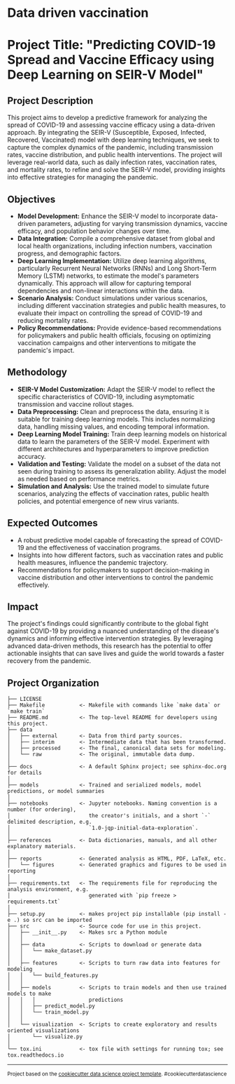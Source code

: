 Data driven vaccination
==============================

# Project Title: "Predicting COVID-19 Spread and Vaccine Efficacy using Deep Learning on SEIR-V Model"

## Project Description

This project aims to develop a predictive framework for analyzing the spread of COVID-19 and assessing vaccine efficacy using a data-driven approach. By integrating the SEIR-V (Susceptible, Exposed, Infected, Recovered, Vaccinated) model with deep learning techniques, we seek to capture the complex dynamics of the pandemic, including transmission rates, vaccine distribution, and public health interventions. The project will leverage real-world data, such as daily infection rates, vaccination rates, and mortality rates, to refine and solve the SEIR-V model, providing insights into effective strategies for managing the pandemic.

## Objectives

- **Model Development:** Enhance the SEIR-V model to incorporate data-driven parameters, adjusting for varying transmission dynamics, vaccine efficacy, and population behavior changes over time.
- **Data Integration:** Compile a comprehensive dataset from global and local health organizations, including infection numbers, vaccination progress, and demographic factors.
- **Deep Learning Implementation:** Utilize deep learning algorithms, particularly Recurrent Neural Networks (RNNs) and Long Short-Term Memory (LSTM) networks, to estimate the model's parameters dynamically. This approach will allow for capturing temporal dependencies and non-linear interactions within the data.
- **Scenario Analysis:** Conduct simulations under various scenarios, including different vaccination strategies and public health measures, to evaluate their impact on controlling the spread of COVID-19 and reducing mortality rates.
- **Policy Recommendations:** Provide evidence-based recommendations for policymakers and public health officials, focusing on optimizing vaccination campaigns and other interventions to mitigate the pandemic's impact.

## Methodology

- **SEIR-V Model Customization:** Adapt the SEIR-V model to reflect the specific characteristics of COVID-19, including asymptomatic transmission and vaccine rollout stages.
- **Data Preprocessing:** Clean and preprocess the data, ensuring it is suitable for training deep learning models. This includes normalizing data, handling missing values, and encoding temporal information.
- **Deep Learning Model Training:** Train deep learning models on historical data to learn the parameters of the SEIR-V model. Experiment with different architectures and hyperparameters to improve prediction accuracy.
- **Validation and Testing:** Validate the model on a subset of the data not seen during training to assess its generalization ability. Adjust the model as needed based on performance metrics.
- **Simulation and Analysis:** Use the trained model to simulate future scenarios, analyzing the effects of vaccination rates, public health policies, and potential emergence of new virus variants.

## Expected Outcomes

- A robust predictive model capable of forecasting the spread of COVID-19 and the effectiveness of vaccination programs.
- Insights into how different factors, such as vaccination rates and public health measures, influence the pandemic trajectory.
- Recommendations for policymakers to support decision-making in vaccine distribution and other interventions to control the pandemic effectively.

## Impact

The project's findings could significantly contribute to the global fight against COVID-19 by providing a nuanced understanding of the disease's dynamics and informing effective intervention strategies. By leveraging advanced data-driven methods, this research has the potential to offer actionable insights that can save lives and guide the world towards a faster recovery from the pandemic.



Project Organization
------------

    ├── LICENSE
    ├── Makefile           <- Makefile with commands like `make data` or `make train`
    ├── README.md          <- The top-level README for developers using this project.
    ├── data
    │   ├── external       <- Data from third party sources.
    │   ├── interim        <- Intermediate data that has been transformed.
    │   ├── processed      <- The final, canonical data sets for modeling.
    │   └── raw            <- The original, immutable data dump.
    │
    ├── docs               <- A default Sphinx project; see sphinx-doc.org for details
    │
    ├── models             <- Trained and serialized models, model predictions, or model summaries
    │
    ├── notebooks          <- Jupyter notebooks. Naming convention is a number (for ordering),
    │                         the creator's initials, and a short `-` delimited description, e.g.
    │                         `1.0-jqp-initial-data-exploration`.
    │
    ├── references         <- Data dictionaries, manuals, and all other explanatory materials.
    │
    ├── reports            <- Generated analysis as HTML, PDF, LaTeX, etc.
    │   └── figures        <- Generated graphics and figures to be used in reporting
    │
    ├── requirements.txt   <- The requirements file for reproducing the analysis environment, e.g.
    │                         generated with `pip freeze > requirements.txt`
    │
    ├── setup.py           <- makes project pip installable (pip install -e .) so src can be imported
    ├── src                <- Source code for use in this project.
    │   ├── __init__.py    <- Makes src a Python module
    │   │
    │   ├── data           <- Scripts to download or generate data
    │   │   └── make_dataset.py
    │   │
    │   ├── features       <- Scripts to turn raw data into features for modeling
    │   │   └── build_features.py
    │   │
    │   ├── models         <- Scripts to train models and then use trained models to make
    │   │   │                 predictions
    │   │   ├── predict_model.py
    │   │   └── train_model.py
    │   │
    │   └── visualization  <- Scripts to create exploratory and results oriented visualizations
    │       └── visualize.py
    │
    └── tox.ini            <- tox file with settings for running tox; see tox.readthedocs.io


--------

<p><small>Project based on the <a target="_blank" href="https://drivendata.github.io/cookiecutter-data-science/">cookiecutter data science project template</a>. #cookiecutterdatascience</small></p>
